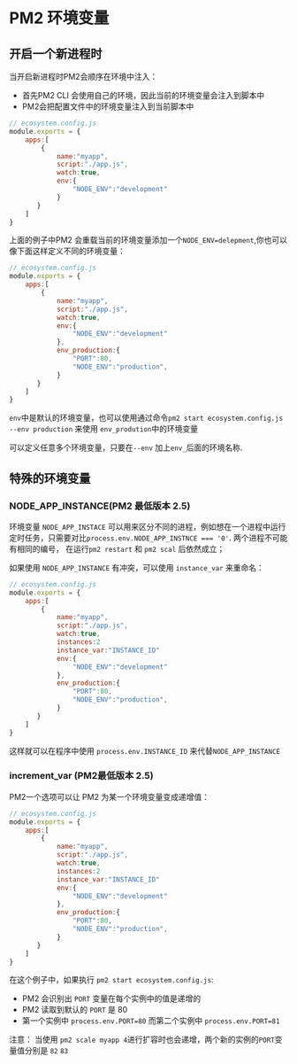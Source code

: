 # PM2 环境变量

## 开启一个新进程时
当开启新进程时PM2会顺序在环境中注入：
- 首先PM2 CLI 会使用自己的环境，因此当前的环境变量会注入到脚本中
- PM2会把配置文件中的环境变量注入到当前脚本中

```js
// ecosystem.config.js
module.exports = {
    apps:[
        {
            name:"myapp",
            script:"./app.js",
            watch:true,
            env:{
                "NODE_ENV":"development"
            }
       }
    ]
}
```
上面的例子中PM2 会重载当前的环境变量添加一个`NODE_ENV=delepment`,你也可以像下面这样定义不同的环境变量：
```js
// ecosystem.config.js
module.exports = {
    apps:[
        {
            name:"myapp",
            script:"./app.js",
            watch:true,
            env:{
                "NODE_ENV":"development"
            },
            env_production:{
                "PORT":80,
                "NODE_ENV":"production",
            }
       }
    ]
}
```

`env`中是默认的环境变量，也可以使用通过命令`pm2 start ecosystem.config.js --env production` 来使用 `env_prodution`中的环境变量

可以定义任意多个环境变量，只要在`--env` 加上`env_`后面的环境名称.

## 特殊的环境变量
### NODE_APP_INSTANCE(PM2 最低版本 2.5)
环境变量 `NODE_APP_INSTACE` 可以用来区分不同的进程，例如想在一个进程中运行定时任务，只需要对比`process.env.NODE_APP_INSTNCE === '0'`. 两个进程不可能有相同的编号， 在运行`pm2 restart` 和 `pm2 scal` 后依然成立；

如果使用 `NODE_APP_INSTANCE` 有冲突，可以使用 `instance_var` 来重命名：


```js
// ecosystem.config.js
module.exports = {
    apps:[
        {
            name:"myapp",
            script:"./app.js",
            watch:true,
            instances:2
            instance_var:"INSTANCE_ID"
            env:{
                "NODE_ENV":"development"
            },
            env_production:{
                "PORT":80,
                "NODE_ENV":"production",
            }
       }
    ]
}
```

这样就可以在程序中使用 `process.env.INSTANCE_ID` 来代替`NODE_APP_INSTANCE`

### increment_var (PM2最低版本 2.5)

PM2一个选项可以让 PM2 为某一个环境变量变成递增值：

```js
// ecosystem.config.js
module.exports = {
    apps:[
        {
            name:"myapp",
            script:"./app.js",
            watch:true,
            instances:2
            instance_var:"INSTANCE_ID"
            env:{
                "NODE_ENV":"development"
            },
            env_production:{
                "PORT":80,
                "NODE_ENV":"production",
            }
       }
    ]
}
```

在这个例子中，如果执行 `pm2 start ecosystem.config.js`:
- PM2 会识别出 `PORT` 变量在每个实例中的值是递增的
- PM2 读取到默认的 `PORT` 是 80
- 第一个实例中 `process.env.PORT=80` 而第二个实例中 `process.env.PORT=81`

注意： 当使用 `pm2 scale myapp 4`进行扩容时也会递增，两个新的实例的`PORT`变量值分别是 `82` `83`

